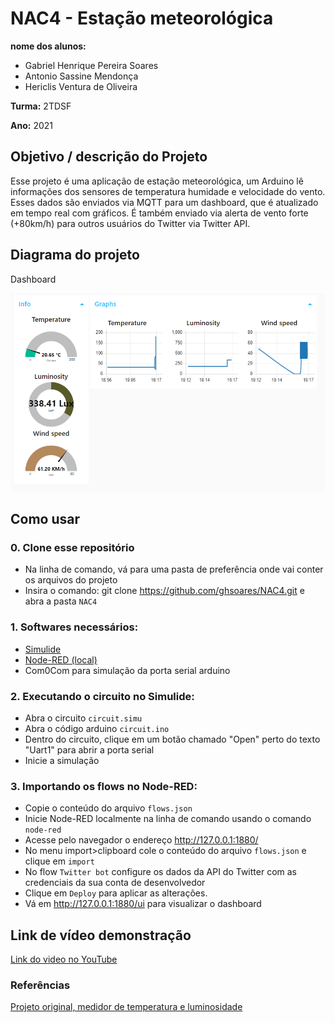 # NAC4 - Estação meteorológica

**nome dos alunos:** 
* Gabriel Henrique Pereira Soares
* Antonio Sassine Mendonça
* Hericlis Ventura de Oliveira

**Turma:** 2TDSF

**Ano:** 2021

## Objetivo / descrição do Projeto

Esse projeto é uma aplicação de estação meteorológica, um Arduino lê informações dos sensores de temperatura humidade e velocidade do vento.
Esses dados são enviados via MQTT para um dashboard, que é atualizado em tempo real com gráficos.
É também enviado via alerta de vento forte (+80km/h) para outros usuários do Twitter via Twitter API.

## Diagrama do projeto
Dashboard

<img src="./Image.png" width="550">


## Como usar 

### 0. Clone esse repositório
* Na linha de comando, vá para uma pasta de preferência onde vai conter os arquivos do projeto
* Insira o comando: git clone https://github.com/ghsoares/NAC4.git e abra a pasta `NAC4`
### 1. Softwares necessários:
* [Simulide](https://www.simulide.com/p/downloads.html)
* [Node-RED (local)](https://nodered.org/docs/getting-started/local)
* Com0Com para simulação da porta serial arduino
### 2. Executando o circuito no Simulide:
* Abra o circuito `circuit.simu`
* Abra o código arduino `circuit.ino`
* Dentro do circuito, clique em um botão chamado "Open" perto do texto "Uart1" para abrir a porta serial
* Inicie a simulação
### 3. Importando os flows no Node-RED:
* Copie o conteúdo do arquivo `flows.json`
* Inicie Node-RED localmente na linha de comando usando o comando `node-red`
* Acesse pelo navegador o endereço http://127.0.0.1:1880/
* No menu import>clipboard cole o conteúdo do arquivo `flows.json` e clique em `import`
* No flow `Twitter bot` configure os dados da API do Twitter com as credenciais da sua conta de desenvolvedor
* Clique em `Deploy` para aplicar as alterações.
* Vá em http://127.0.0.1:1880/ui para visualizar o dashboard

## Link de vídeo demonstração
[Link do video no YouTube](https://youtu.be/BIMZAwNV_VM)

### Referências 
[Projeto original, medidor de temperatura e luminosidade](https://github.com/ghsoares/Global-Solutions---IoT-Arduino)
